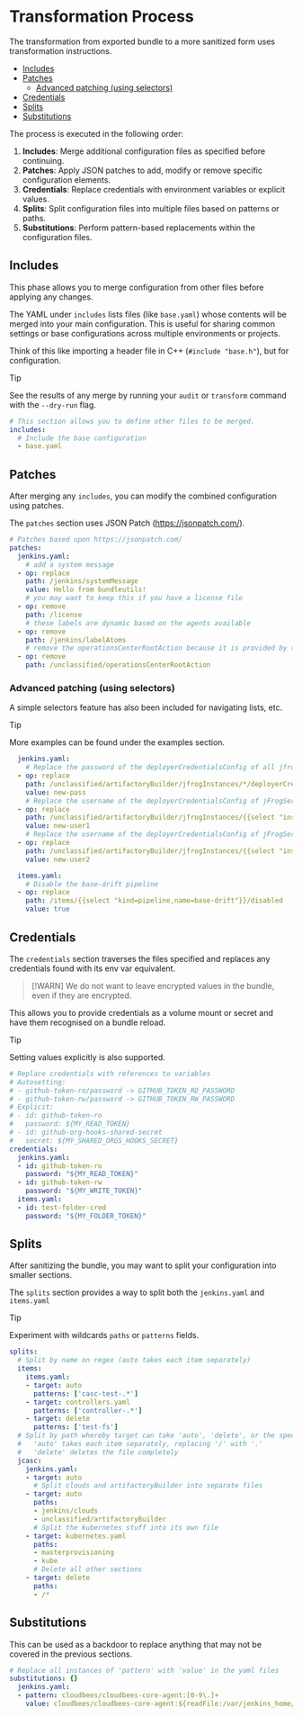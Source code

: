 # Transformation Process

The transformation from exported bundle to a more sanitized form uses transformation instructions.

<!-- START doctoc generated TOC please keep comment here to allow auto update -->
<!-- DON'T EDIT THIS SECTION, INSTEAD RE-RUN doctoc TO UPDATE -->

- [Includes](#includes)
- [Patches](#patches)
  - [Advanced patching (using selectors)](#advanced-patching-using-selectors)
- [Credentials](#credentials)
- [Splits](#splits)
- [Substitutions](#substitutions)

<!-- END doctoc generated TOC please keep comment here to allow auto update -->

The process is executed in the following order:

1. **Includes**: Merge additional configuration files as specified before continuing.
2. **Patches**: Apply JSON patches to add, modify or remove specific configuration elements.
3. **Credentials**: Replace credentials with environment variables or explicit values.
4. **Splits**: Split configuration files into multiple files based on patterns or paths.
5. **Substitutions**: Perform pattern-based replacements within the configuration files.

## Includes

This phase allows you to merge configuration from other files before applying any changes.

The YAML under `includes` lists files (like `base.yaml`) whose contents will be merged into your main configuration.
This is useful for sharing common settings or base configurations across multiple environments or projects.

Think of this like importing a header file in C++ (`#include "base.h"`), but for configuration.

> [!TIP]
> See the results of any merge by running your `audit` or `transform` command with the `--dry-run` flag.

```yaml
# This section allows you to define other files to be merged.
includes:
  # Include the base configuration
  - base.yaml
```

## Patches

After merging any `includes`, you can modify the combined configuration using patches.

The `patches` section uses JSON Patch (https://jsonpatch.com/).

```yaml
# Patches based upon https://jsonpatch.com/
patches:
  jenkins.yaml:
    # add a system message
  - op: replace
    path: /jenkins/systemMessage
    value: Hello from bundleutils!
    # you may want to keep this if you have a license file
  - op: remove
    path: /license
    # these labels are dynamic based on the agents available
  - op: remove
    path: /jenkins/labelAtoms
    # remove the operationsCenterRootAction because it is provided by the OC
  - op: remove
    path: /unclassified/operationsCenterRootAction
```

### Advanced patching (using selectors)

A simple selectors feature has also been included for navigating lists, etc.

> [!TIP]
> More examples can be found under the examples section.

```yaml
  jenkins.yaml:
    # Replace the password of the deployerCredentialsConfig of all jfrogInstances
  - op: replace
    path: /unclassified/artifactoryBuilder/jfrogInstances/*/deployerCredentialsConfig/password
    value: new-pass
    # Replace the username of the deployerCredentialsConfig of jFrogServer1 and jFrogServer2
  - op: replace
    path: /unclassified/artifactoryBuilder/jfrogInstances/{{select "instanceId=jFrogServer1"}}/deployerCredentialsConfig/username
    value: new-user1
    # Replace the username of the deployerCredentialsConfig of jFrogServer2
  - op: replace
    path: /unclassified/artifactoryBuilder/jfrogInstances/{{select "instanceId=jFrogServer2"}}/deployerCredentialsConfig/username
    value: new-user2

  items.yaml:
    # Disable the base-drift pipeline
  - op: replace
    path: /items/{{select "kind=pipeline,name=base-drift"}}/disabled
    value: true
```

## Credentials

The `credentials` section traverses the files specified and replaces any credentials found with its env var equivalent.

> [!WARN]
> We do not want to leave encrypted values in the bundle, even if they are encrypted.

This allows you to provide credentials as a volume mount or secret and have them recognised on a bundle reload.

> [!TIP]
> Setting values explicitly is also supported.

```yaml
# Replace credentials with references to variables
# Autosetting:
# - github-token-ro/password -> GITHUB_TOKEN_RO_PASSWORD
# - github-token-rw/password -> GITHUB_TOKEN_RW_PASSWORD
# Explicit:
# - id: github-token-ro
#   password: ${MY_READ_TOKEN}
# - id: github-org-hooks-shared-secret
#   secret: ${MY_SHARED_ORGS_HOOKS_SECRET}
credentials:
  jenkins.yaml:
  - id: github-token-ro
    password: "${MY_READ_TOKEN}"
  - id: github-token-rw
    password: "${MY_WRITE_TOKEN}"
  items.yaml:
  - id: test-folder-cred
    password: "${MY_FOLDER_TOKEN}"
```

## Splits

After sanitizing the bundle, you may want to split your configuration into smaller sections.

The `splits` section provides a way to split both the `jenkins.yaml` and `items.yaml`

> [!TIP]
> Experiment with wildcards `paths` or `patterns` fields.


```yaml
splits:
  # Split by name on regex (auto takes each item separately)
  items:
    items.yaml:
    - target: auto
      patterns: ['casc-test-.*']
    - target: controllers.yaml
      patterns: ['controller-.*']
    - target: delete
      patterns: ['test-fs']
  # Split by path whereby target can take 'auto', 'delete', or the specific file name:
  #   'auto' takes each item separately, replacing '/' with '.'
  #   'delete' deletes the file completely
  jcasc:
    jenkins.yaml:
    - target: auto
      # Split clouds and artifactoryBuilder into separate files
    - target: auto
      paths:
      - jenkins/clouds
      - unclassified/artifactoryBuilder
      # Split the kubernetes stuff into its own file
    - target: kubernetes.yaml
      paths:
      - masterprovisioning
      - kube
      # Delete all other sections
    - target: delete
      paths:
      - /*
```

## Substitutions

This can be used as a backdoor to replace anything that may not be covered in the previous sections.

```yaml
# Replace all instances of 'pattern' with 'value' in the yaml files
substitutions: {}
  jenkins.yaml:
  - pattern: cloudbees/cloudbees-core-agent:[0-9\.]+
    value: cloudbees/cloudbees-core-agent:${readFile:/var/jenkins_home/jenkins.install.InstallUtil.lastExecVersion}
```
